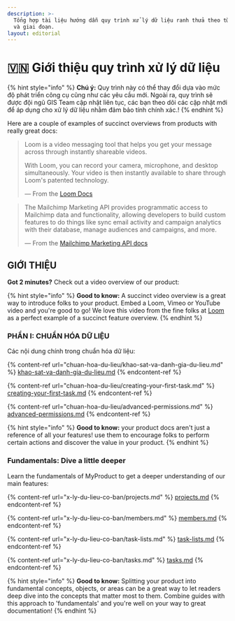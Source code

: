 ```yaml
---
description: >-
  Tổng hợp tài liệu hướng dẫn quy trình xử lý dữ liệu ranh thửa theo từng cấp độ
  và giai đoạn.
layout: editorial
---
```


# 🇻🇳 Giới thiệu quy trình xử lý dữ liệu



{% hint style="info" %}
**Chú ý:** Quy trình này có thể thay đổi dựa vào mức độ phát triển công cụ cũng như các yêu cầu mới. Ngoài ra, quy trình sẽ được đội ngũ GIS Team cập nhật liên tục, các bạn theo dõi các cập nhật mới để áp dụng cho xử lý dữ liệu nhằm đảm bảo tính chính xác.!
{% endhint %}

Here are a couple of examples of succinct overviews from products with really great docs:

> Loom is a video messaging tool that helps you get your message across through instantly shareable videos.
>
> With Loom, you can record your camera, microphone, and desktop simultaneously. Your video is then instantly available to share through Loom's patented technology.
>
> — From the [Loom Docs](https://support.loom.com/hc/en-us/articles/360002158057-What-is-Loom-)

> The Mailchimp Marketing API provides programmatic access to Mailchimp data and functionality, allowing developers to build custom features to do things like sync email activity and campaign analytics with their database, manage audiences and campaigns, and more.
>
> — From the [Mailchimp Marketing API docs](https://mailchimp.com/developer/marketing/docs/fundamentals/)

## GIỚI THIỆU

**Got 2 minutes?** Check out a video overview of our product:

{% hint style="info" %}
**Good to know:** A succinct video overview is a great way to introduce folks to your product. Embed a Loom, Vimeo or YouTube video and you're good to go! We love this video from the fine folks at [Loom](https://loom.com) as a perfect example of a succinct feature overview.
{% endhint %}

### PHẦN I: CHUẨN HÓA DỮ LIỆU

Các nội dung chính trong chuẩn hóa dữ liệu:

{% content-ref url="chuan-hoa-du-lieu/khao-sat-va-danh-gia-du-lieu.md" %}
[khao-sat-va-danh-gia-du-lieu.md](chuan-hoa-du-lieu/khao-sat-va-danh-gia-du-lieu.md)
{% endcontent-ref %}

{% content-ref url="chuan-hoa-du-lieu/creating-your-first-task.md" %}
[creating-your-first-task.md](chuan-hoa-du-lieu/creating-your-first-task.md)
{% endcontent-ref %}

{% content-ref url="chuan-hoa-du-lieu/advanced-permissions.md" %}
[advanced-permissions.md](chuan-hoa-du-lieu/advanced-permissions.md)
{% endcontent-ref %}

{% hint style="info" %}
**Good to know:** your product docs aren't just a reference of all your features! use them to encourage folks to perform certain actions and discover the value in your product.
{% endhint %}

### Fundamentals: Dive a little deeper

Learn the fundamentals of MyProduct to get a deeper understanding of our main features:

{% content-ref url="x-ly-du-lieu-co-ban/projects.md" %}
[projects.md](x-ly-du-lieu-co-ban/projects.md)
{% endcontent-ref %}

{% content-ref url="x-ly-du-lieu-co-ban/members.md" %}
[members.md](x-ly-du-lieu-co-ban/members.md)
{% endcontent-ref %}

{% content-ref url="x-ly-du-lieu-co-ban/task-lists.md" %}
[task-lists.md](x-ly-du-lieu-co-ban/task-lists.md)
{% endcontent-ref %}

{% content-ref url="x-ly-du-lieu-co-ban/tasks.md" %}
[tasks.md](x-ly-du-lieu-co-ban/tasks.md)
{% endcontent-ref %}

{% hint style="info" %}
**Good to know:** Splitting your product into fundamental concepts, objects, or areas can be a great way to let readers deep dive into the concepts that matter most to them. Combine guides with this approach to 'fundamentals' and you're well on your way to great documentation!
{% endhint %}

